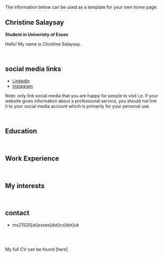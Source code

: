The information below can be used as a template for your own home page. 

## Christine Salaysay
**Student in Univeristy of Essex**  

Hello! My name is Chrsitine Salaysay. 


<br>

## social media links
- [LinkedIn](https://www.linkedin.com/in/christine-salaysay-ba6506225/)
- [Instagram](https://www.instagram.com/christinetorreliza/)

Note: only link social media that you are happy for people to visit i.e. if your website gives information about a professional service, you should not link it to your social media account which is primarily for your personal use.

<br>

## Education

<br>

## Work Experience

<br>

## My interests

<br>

## contact
- ms21520[at]essex[dot]co[dot]uk



<br><br> 

My full CV can be found [here]
